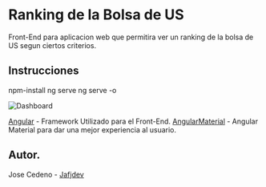 # Ranking de la Bolsa de US

Front-End para aplicacion web que permitira ver un ranking de la bolsa de US segun ciertos criterios.

## Instrucciones

npm-install
ng serve  ng serve -o

![Dashboard](https://i.gyazo.com/4f13a08b5dfde07a820242d6f200ad31.png)

 [Angular](httpsgithub.comangularangular) - Framework Utilizado para el Front-End.
 [AngularMaterial](httpsmaterial.angular.io) - Angular Material para dar una mejor experiencia al usuario.

## Autor.

 Jose Cedeno - [Jafjdev](httpsgithub.comjafjdev)
